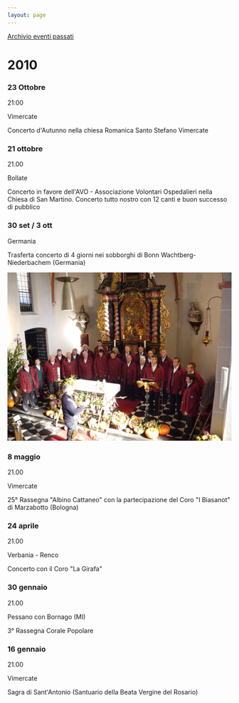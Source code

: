 ```yaml
---
layout: page
---
```


[Archivio eventi passati](..)

# 2010

### 23 Ottobre

21:00

Vimercate

Concerto d'Autunno nella chiesa Romanica Santo Stefano Vimercate

### 21 ottobre

21.00

Bollate

Concerto in favore dell'AVO - Associazione Volontari Ospedalieri nella Chiesa di San Martino. Concerto tutto nostro con 12 canti e buon successo di pubblico

### 30 set / 3 ott

Germania

Trasferta concerto di 4 giorni nei sobborghi di Bonn Wachtberg-Niederbachem (Germania)

![image0045.jpeg](2010/image0045.jpeg)

### 8 maggio

21.00

Vimercate

25° Rassegna "Albino Cattaneo" con la partecipazione del Coro "I Biasanot" di Marzabotto (Bologna)

### 24 aprile

21.00

Verbania - Renco

Concerto con il Coro "La Girafa"

### 30 gennaio

21.00

Pessano con Bornago (MI)

3° Rassegna Corale Popolare

### 16 gennaio

21.00

Vimercate

Sagra di Sant'Antonio (Santuario della Beata Vergine del Rosario)
